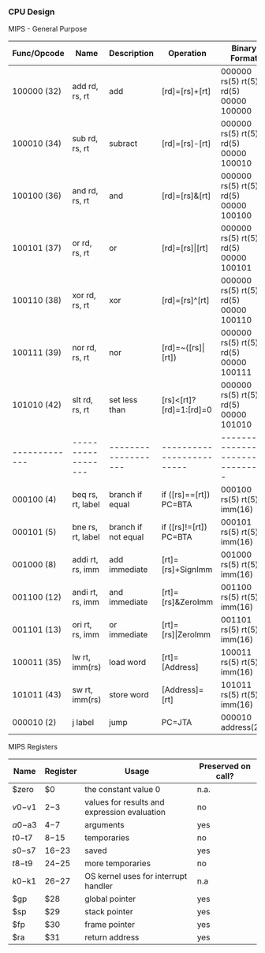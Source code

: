 ### CPU Design
MIPS - General Purpose

| Func/Opcode   | Name               | Description         | Operation                 | Binary Format                         |
| ------------- | ------------------ | ------------------- | ------------------------- | ------------------------------------- |
| 100000 (32)   | add  rd, rs, rt    | add                 |  [rd]=[rs]+[rt]           | 000000 rs(5) rt(5) rd(5) 00000 100000 |
| 100010 (34)   | sub  rd, rs, rt    | subract             |  [rd]=[rs]-[rt]           | 000000 rs(5) rt(5) rd(5) 00000 100010 |
| 100100 (36)   | and  rd, rs, rt    | and                 |  [rd]=[rs]&[rt]           | 000000 rs(5) rt(5) rd(5) 00000 100100 |
| 100101 (37)   | or   rd, rs, rt    | or                  |  [rd]=[rs]&#124;[rt]      | 000000 rs(5) rt(5) rd(5) 00000 100101 |
| 100110 (38)   | xor  rd, rs, rt    | xor                 |  [rd]=[rs]^[rt]           | 000000 rs(5) rt(5) rd(5) 00000 100110 |
| 100111 (39)   | nor  rd, rs, rt    | nor                 |  [rd]=~([rs]&#124;[rt])   | 000000 rs(5) rt(5) rd(5) 00000 100111 |
| 101010 (42)   | slt  rd, rs, rt    | set less than       |  [rs]<[rt]?[rd]=1:[rd]=0  | 000000 rs(5) rt(5) rd(5) 00000 101010 |
| ------------- | ------------------ | ------------------- | ------------------------- | ------------------------------------- |
| 000100  (4)   | beq  rs, rt, label | branch if equal     |  if ([rs]==[rt]) PC=BTA   | 000100 rs(5) rt(5) imm(16)            |
| 000101  (5)   | bne  rs, rt, label | branch if not equal |  if ([rs]!=[rt]) PC=BTA   | 000101 rs(5) rt(5) imm(16)            |
| 001000  (8)   | addi rt, rs, imm   | add immediate       |  [rt]=[rs]+SignImm        | 001000 rs(5) rt(5) imm(16)            |
| 001100 (12)   | andi rt, rs, imm   | and immediate       |  [rt]=[rs]&ZeroImm        | 001100 rs(5) rt(5) imm(16)            |
| 001101 (13)   | ori  rt, rs, imm   | or immediate        |  [rt]=[rs]&#124;ZeroImm   | 001101 rs(5) rt(5) imm(16)            |
| 100011 (35)   | lw   rt, imm(rs)   | load word           |  [rt]=[Address]           | 100011 rs(5) rt(5) imm(16)            |
| 101011 (43)   | sw   rt, imm(rs)   | store word          |  [Address]=[rt]           | 101011 rs(5) rt(5) imm(16)            |
| 000010  (2)   | j    label         | jump                |  PC=JTA                   | 000010 address(26)                    |

MIPS Registers

| Name    | Register | Usage                                        | Preserved on call? |
| --------| -------- | -------------------------------------------- | ------------------ |
| $zero   | $0       | the constant value 0                         | n.a.               |
| $v0-$v1 | $2-$3    | values for results and expression evaluation | no                 |
| $a0-$a3 | $4-$7    | arguments                                    | yes                |
| $t0-$t7 | $8-$15   | temporaries                                  | no                 |
| $s0-$s7 | $16-$23  | saved                                        | yes                |
| $t8-$t9 | $24-$25  | more temporaries                             | no                 |
| $k0-$k1 | $26-$27  | OS kernel uses for interrupt handler         | n.a                |
| $gp     | $28      | global pointer                               | yes                |
| $sp     | $29      | stack pointer                                | yes                |
| $fp     | $30      | frame pointer                                | yes                |
| $ra     | $31      | return address                               | yes                |
